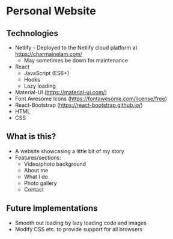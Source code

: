 # Personal Website

## Technologies
* Netlify - Deployed to the Netlify cloud platform at https://charmainelam.com/
  * May sometimes be down for maintenance
* React
  * JavaScript (ES6+)
  * Hooks
  * Lazy loading
* Material-UI (https://material-ui.com/)
* Font Awesome Icons (https://fontawesome.com/license/free)
* React-Bootstrap (https://react-bootstrap.github.io/)
* HTML
* CSS

## What is this?
* A website showcasing a little bit of my story
* Features/sections:
  * Video/photo background
  * About me
  * What I do
  * Photo gallery
  * Contact

## Future Implementations
* Smooth out loading by lazy loading code and images
* Modify CSS etc. to provide support for all browsers